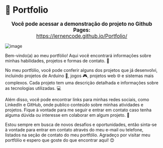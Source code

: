 # 📝 Portfolio

<p align="center">
  <span style="font-size:larger;">
    <strong>Você pode acessar a demonstração do projeto no Github Pages:</strong>
  </span> 
  <br>
  <a href="https://lernencode.github.io/simple-todo-list/" target="_blank">
    <span style="font-size:larger;">https://lernencode.github.io/Portfolio/</span>
  </a>
  
  ![image](https://user-images.githubusercontent.com/96671069/233789279-7700b3ed-8790-40c4-b4ff-279029bf4146.png)

Bem-vindo(a) ao meu portfólio! Aqui você encontrará informações sobre minhas habilidades, projetos e formas de contato. 🚀

No meu portfólio, você pode conferir alguns dos projetos que já desenvolvi, incluindo projetos de Arduino 🤖, jogos 🎮, projetos web 🌐 e sistemas mais complexos. Cada projeto tem uma descrição detalhada e informações sobre as tecnologias utilizadas. 💻

Além disso, você pode encontrar links para minhas redes sociais, como LinkedIn e GitHub, onde publico conteúdo sobre minhas atividades e projetos. Fique à vontade para me seguir e entrar em contato caso tenha alguma dúvida ou interesse em colaborar em algum projeto. 🤝

Estou sempre em busca de novos desafios e oportunidades, então sinta-se à vontade para entrar em contato através do meu e-mail ou telefone, listados na seção de contato do meu portfólio. Agradeço por visitar meu portfólio e espero que goste do que encontrar aqui! 😊
</p>

